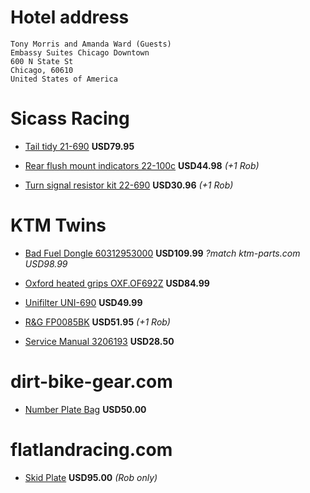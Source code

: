 # Hotel address

    Tony Morris and Amanda Ward (Guests)
    Embassy Suites Chicago Downtown
    600 N State St
    Chicago, 60610
    United States of America

# Sicass Racing

  * [Tail tidy 21-690](http://sicassracing.com/store/products/tail_lights/sicass_easy_fit/ktm_690_easy_fit_under_fender)  **USD79.95**

  * [Rear flush mount indicators 22-100c](http://sicassracing.com/store/turn_signals/led/orange_lens_led_flat_mount_ktm) **USD44.98** *(+1 Rob)*

  * [Turn signal resistor kit 22-690](http://sicassracing.com/store/products/turn_signals/wiring/ktm_690_led_turn_signal_resistor_kit) **USD30.96** *(+1 Rob)*

# KTM Twins

  * [Bad Fuel Dongle 60312953000](http://www.ktmtwins.com/ktm-60312953000) **USD109.99** *?match ktm-parts.com USD98.99*

  * [Oxford heated grips OXF.OF692Z](http://www.ktmtwins.com/oxford-ktm-heated-grip-set) **USD84.99**

  * [Unifilter UNI-690](http://www.ktmtwins.com/uni-ktm-690-enduro-smc-air-filter) **USD49.99**

  * [R&G FP0085BK](http://www.ktmtwins.com/r-g-ktm-690-enduro-fork-sliders) **USD51.95** *(+1 Rob)*

  * [Service Manual 3206193](http://www.ktmtwins.com/ktm-690-2008-2013-enduro-smc-service-manual-dvd) **USD28.50**
  
# dirt-bike-gear.com

  * [Number Plate Bag](http://dirt-bike-gear.com/npb.html) **USD50.00**

# flatlandracing.com

  * [Skid Plate](http://flatlandracing.com/Merchant2/merchant.mvc?Screen=PROD&Store_Code=FR&Product_Code=24-46) **USD95.00** *(Rob only)*

